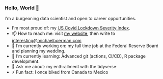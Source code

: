 ### Hello, World 👋

<!--
**michaelboerman/michaelboerman** is a ✨ _special_ ✨ repository because its `README.md` (this file) appears on your GitHub profile.

Here are some ideas to get you started:

- 🔭 I’m currently working on ...
- 🌱 I’m currently learning ...
- 👯 I’m looking to collaborate on ...
- 🤔 I’m looking for help with ...
- 💬 Ask me about ...
- 📫 How to reach me: ...
- 😄 Pronouns: ...
- ⚡ Fun fact: ...
-->

I'm a burgeoning data scientist and open to career opportunities. 

- I'm most proud of: my [US Covid Lockdown Severity Index](https://github.com/michaelboerman/lockdown_severity_index).
- 📫 How to reach me: visit [my website](www.michaelboerman.com), then write to interesting@michaelboerman.com  
- 🔭 I’m currently working on: my full time job at the Federal Reserve Board and planning my wedding.  
- 🌱 I’m currently learning: Advanced git (actions, CI/CD), R package development. 
- 💬 Ask me about: my enthrallment with the tidyverse
- ⚡ Fun fact: I once biked from Canada to Mexico






